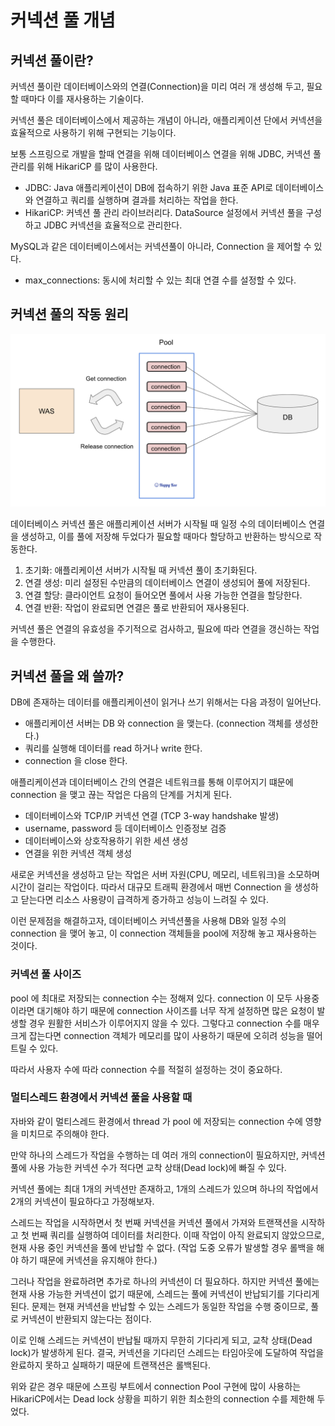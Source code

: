 # 커넥션 풀 개념

## 커넥션 풀이란?

커넥션 풀이란 데이터베이스와의 연결(Connection)을 미리 여러 개 생성해 두고, 필요할 때마다 이를 재사용하는 기술이다. 

커넥션 풀은 데이터베이스에서 제공하는 개념이 아니라, 애플리케이션 단에서 커넥션을 효율적으로 사용하기 위해 구현되는 기능이다.

보통 스프링으로 개발을 할때 연결을 위해 데이터베이스 연결을 위해 JDBC, 커넥션 풀 관리를 위해 HikariCP 를 많이 사용한다.
- JDBC: Java 애플리케이션이 DB에 접속하기 위한 Java 표준 API로 데이터베이스와 연결하고 쿼리를 실행하며 결과를 처리하는 작업을 한다.
- HikariCP: 커넥션 풀 관리 라이브러리다. DataSource 설정에서 커넥션 풀을 구성하고 JDBC 커넥션을 효율적으로 관리한다.

MySQL과 같은 데이터베이스에서는 커넥션풀이 아니라, Connection 을 제어할 수 있다.
- max_connections: 동시에 처리할 수 있는 최대 연결 수를 설정할 수 있다.

## 커넥션 풀의 작동 원리

![image](../images/Connection_Pool.png)

데이터베이스 커넥션 풀은 애플리케이션 서버가 시작될 때 일정 수의 데이터베이스 연결을 생성하고, 이를 풀에 저장해 두었다가 필요할 때마다 할당하고 반환하는 방식으로 작동한다.

1. 초기화: 애플리케이션 서버가 시작될 때 커넥션 풀이 초기화된다.
2. 연결 생성: 미리 설정된 수만큼의 데이터베이스 연결이 생성되어 풀에 저장된다.
3. 연결 할당: 클라이언트 요청이 들어오면 풀에서 사용 가능한 연결을 할당한다.
4. 연결 반환: 작업이 완료되면 연결은 풀로 반환되어 재사용된다.

커넥션 풀은 연결의 유효성을 주기적으로 검사하고, 필요에 따라 연결을 갱신하는 작업을 수행한다.

## 커넥션 풀을 왜 쓸까?

DB에 존재하는 데이터를 애플리케이션이 읽거나 쓰기 위해서는 다음 과정이 일어난다.
- 애플리케이션 서버는 DB 와 connection 을 맺는다. (connection 객체를 생성한다.)
- 쿼리를 실행해 데이터를 read 하거나 write 한다.
- connection 을 close 한다.

애플리케이션과 데이터베이스 간의 연결은 네트워크를 통해 이루어지기 떄문에 connection 을 맺고 끊는 작업은 다음의 단계를 거치게 된다.
- 데이터베이스와 TCP/IP 커넥션 연결 (TCP 3-way handshake 발생)
- username, password 등 데이터베이스 인증정보 검증
- 데이터베이스와 상호작용하기 위한 세션 생성
- 연결을 위한 커넥션 객체 생성

새로운 커넥션을 생성하고 닫는 작업은 서버 자원(CPU, 메모리, 네트워크)을 소모하며 시간이 걸리는 작업이다. 따라서 대규모 트래픽 환경에서 매번 Connection 을 생성하고 닫는다면 리소스 사용량이 급격하게 증가하고 성능이 느려질 수 있다.

이런 문제점을 해결하고자, 데이터베이스 커넥션풀을 사용해 DB와 일정 수의 connection 을 맺어 놓고, 이 connection 객체들을 pool에 저장해 놓고 재사용하는 것이다. 

 
### 커넥션 풀 사이즈

pool 에 최대로 저장되는 connection 수는 정해져 있다. connection 이 모두 사용중이라면 대기해야 하기 때문에 connection 사이즈를 너무 작게 설정하면 많은 요청이 발생할 경우 원활한 서비스가 이루어지지 않을 수 있다. 
그렇다고 connection 수를 매우 크게 잡는다면 connection 객체가 메모리를 많이 사용하기 때문에 오히려 성능을 떨어트릴 수 있다.

따라서 사용자 수에 따라 connection 수를 적절히 설정하는 것이 중요하다.

### 멀티스레드 환경에서 커넥션 풀을 사용할 때 

자바와 같이 멀티스레드 환경에서 thread 가 pool 에 저장되는 connection 수에 영향을 미치므로 주의해야 한다.

만약 하나의 스레드가 작업을 수행하는 데 여러 개의 connection이 필요하지만, 커넥션 풀에 사용 가능한 커넥션 수가 적다면 교착 상태(Dead lock)에 빠질 수 있다. 

커넥션 풀에는 최대 1개의 커넥션만 존재하고, 1개의 스레드가 있으며 하나의 작업에서 2개의 커넥션이 필요하다고 가정해보자.

스레드는 작업을 시작하면서 첫 번째 커넥션을 커넥션 풀에서 가져와 트랜잭션을 시작하고 첫 번째 쿼리를 실행하여 데이터를 처리한다. 이때 작업이 아직 완료되지 않았으므로, 현재 사용 중인 커넥션을 풀에 반납할 수 없다. (작업 도중 오류가 발생할 경우 롤백을 해야 하기 때문에 커넥션을 유지해야 한다.)

그러나 작업을 완료하려면 추가로 하나의 커넥션이 더 필요하다. 하지만 커넥션 풀에는 현재 사용 가능한 커넥션이 없기 때문에, 스레드는 풀에 커넥션이 반납되기를 기다리게 된다. 문제는 현재 커넥션을 반납할 수 있는 스레드가 동일한 작업을 수행 중이므로, 풀로 커넥션이 반환되지 않는다는 점이다. 

이로 인해 스레드는 커넥션이 반납될 때까지 무한히 기다리게 되고, 교착 상태(Dead lock)가 발생하게 된다. 결국, 커넥션을 기다리던 스레드는 타임아웃에 도달하여 작업을 완료하지 못하고 실패하기 때문에 트랜잭션은 롤백된다.

위와 같은 경우 때문에 스프링 부트에서 connection Pool 구현에 많이 사용하는 HikariCP에서는 Dead lock 상황을 피하기 위한 최소한의 connection 수를 제한해 두었다.





